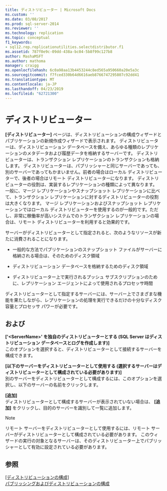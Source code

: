 ```yaml
---
title: ディストリビューター | Microsoft Docs
ms.custom: ''
ms.date: 03/08/2017
ms.prod: sql-server-2014
ms.reviewer: ''
ms.technology: replication
ms.topic: conceptual
f1_keywords:
- sql12.rep.replicationutilities.selectdistributor.f1
ms.assetid: 787f0e9c-09dd-438a-bc04-5b8f99c127b8
author: MashaMSFT
ms.author: mathoma
manager: craigg
ms.openlocfilehash: 6c0a98aa13b4453244c8ed565a950660a20e5a3c
ms.sourcegitcommit: f7fced330b64d6616aeb8766747295807c92dd41
ms.translationtype: MT
ms.contentlocale: ja-JP
ms.lasthandoff: 04/23/2019
ms.locfileid: "62721300"
---
```

# <a name="distributor"></a>ディストリビューター
  **[ディストリビューター]** ページは、ディストリビューションの構成ウィザードとパブリケーションの新規作成ウィザードで表示されます。 ディストリビューターは、ディストリビューション データベースを備え、あらゆる種類のレプリケーションのメタデータおよび履歴データを格納するサーバーです。 ディストリビューターは、トランザクション レプリケーションのトランザクションも格納します。 ディストリビューターは、パブリッシャーと同じサーバーであっても、別のサーバーであってもかまいません。前者の場合はローカル ディストリビューターで、後者の場合はリモート ディストリビューターになります。 ディストリビューターの役割は、実装するレプリケーションの種類によって異なります。 一般に、マージ レプリケーションやスナップショット レプリケーションに比べて、トランザクション レプリケーションに対するディストリビューターの役割は大きくなります。 マージ レプリケーションおよびスナップショット レプリケーションではローカル ディストリビューターを使用するのが一般的です。ただし、非常に稼働率が高いシステムでのトランザクション レプリケーションの場合は、リモート ディストリビューターを利用すると効果的です。  
  
 サーバーがディストリビューターとして指定されると、次のようなリソースが新たに消費されることになります。  
  
-   一般的な方法でパブリケーションのスナップショット ファイルがサーバーに格納される場合は、そのためのディスク領域  
  
-   ディストリビューション データベースを格納するためのディスク領域  
  
-   ディストリビューター上で実行されるプッシュ サブスクリプションのために、レプリケーション エージェントによって使用されるプロセッサ時間  
  
 ディストリビューターとして指定するサーバーには、サーバー上でさまざまな機能を果たしながら、レプリケーションの処理を実行できるだけの十分なディスク容量とプロセッサ パワーが必要です。  
  
## <a name="options"></a>および  
 **['\<ServerName>' を独自のディストリビューターとする (SQL Server はディストリビューション データベースとログを作成します)]**  
 このオプションを選択すると、ディストリビューターとして接続するサーバーを構成できます。  
  
 **[以下のサーバーをディストリビューターとして使用する (選択するサーバーはディストリビューターとして構成されている必要があります)]**  
 別のサーバーをディストリビューターとして構成するには、このオプションを選択し、以下のサーバーの名前をクリックします。  
  
 **[追加]**  
 ディストリビューターとして構成するサーバーが表示されていない場合は、 **[追加]** をクリックし、目的のサーバーを識別して一覧に追加します。  
  
> [!NOTE]  
>  リモート サーバーをディストリビューターとして使用するには、リモート サーバーがディストリビューターとして構成されている必要があります。 このウィザードの実行の対象となるサーバーは、そのディストリビューター上でパブリッシャーとして有効に設定されている必要があります。  
  
## <a name="see-also"></a>参照  
 [[ディストリビューションの構成]](configure-distribution.md)   
 [パブリッシングおよびディストリビューションの構成](configure-publishing-and-distribution.md)  
  
  
